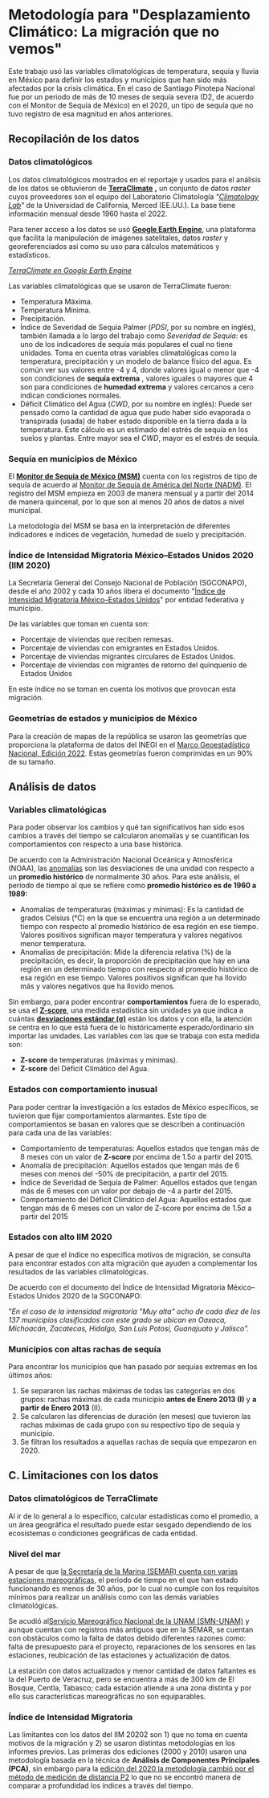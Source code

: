 # Metodología para "Desplazamiento Climático: La migración que no vemos"

Este trabajo usó las variables climatológicas de temperatura, sequía y lluvia en México para definir los estados y municipios que han sido más afectados por la crisis climática. En el caso de Santiago Pinotepa Nacional fue por un periodo de más de 10 meses de sequía severa (D2, de acuerdo con el Monitor de Sequía de México) en el 2020, un tipo de sequía que no tuvo registro de esa magnitud en años anteriores.

## Recopilación de los datos

### Datos climatológicos

Los datos climatológicos mostrados en el reportaje y usados para el análisis de los datos se obtuvieron de [**TerraClimate**](https://www.climatologylab.org/terraclimate.html) **,** un conjunto de datos _raster_ cuyos proveedores son el equipo del Laboratorio Climatología _"_[_Climatology Lab_](https://www.climatologylab.org/)_"_ de la Universidad de California, Merced (EE.UU.). La base tiene información mensual desde 1960 hasta el 2022.

Para tener acceso a los datos se usó [**Google Earth Engine**](https://earthengine.google.com/), una plataforma que facilita la manipulación de imágenes satelitales, datos _raster_ y georeferenciados así como su uso para cálculos matemáticos y estadísticos.

[_TerraClimate en Google Earth Engine_](https://developers.google.com/earth-engine/datasets/catalog/IDAHO_EPSCOR_TERRACLIMATE)

Las variables climatológicas que se usaron de TerraClimate fueron:

- Temperatura Máxima.
- Temperatura Mínima.
- Precipitación.
- Índice de Severidad de Sequía Palmer (_PDSI_, por su nombre en inglés), también llamada a lo largo del trabajo como _Severidad de Sequía_: es uno de los indicadores de sequía más populares el cual no tiene unidades. Toma en cuenta otras variables climatológicas como la temperatura, precipitación y un modelo de balance físico del agua. Es común ver sus valores entre -4 y 4, donde valores igual o menor que -4 son condiciones de **sequía extrema** , valores iguales o mayores que 4 son para condiciones de **humedad extrema** y valores cercanos a cero indican condiciones normales.
- Déficit Climático del Agua (_CWD_, por su nombre en inglés): Puede ser pensado como la cantidad de agua que pudo haber sido evaporada o transpirada (usada) de haber estado disponible en la tierra dada a la temperatura. Este cálculo es un estimado del estrés de sequía en los suelos y plantas. Entre mayor sea el _CWD_, mayor es el estrés de sequía.

### Sequía en municipios de México

El [**Monitor de Sequía de México (MSM)**](https://smn.conagua.gob.mx/es/climatologia/monitor-de-sequia/monitor-de-sequia-en-mexico) cuenta con los registros de tipo de sequía de acuerdo al [Monitor de Sequía de América del Norte (NADM)](https://www.ncei.noaa.gov/access/monitoring/nadm/). El registro del MSM empieza en 2003 de manera mensual y a partir del 2014 de manera quincenal, por lo que son al menos 20 años de datos a nivel municipal.

La metodología del MSM se basa en la interpretación de diferentes indicadores e índices de vegetación, humedad de suelo y precipitación.

### Índice de Intensidad Migratoria México–Estados Unidos 2020 (IIM 2020)

La Secretaría General del Consejo Nacional de Población (SGCONAPO), desde el año 2002 y cada 10 años libera el documento "[Índice de Intensidad Migratoria México–Estados Unidos](https://www.gob.mx/conapo/documentos/indice-de-intensidad-migratoria-mexico-estados-unidos)" por entidad federativa y municipio.

De las variables que toman en cuenta son:

- Porcentaje de viviendas que reciben remesas.
- Porcentaje de viviendas con emigrantes en Estados Unidos.
- Porcentaje de viviendas migrantes circulares de Estados Unidos.
- Porcentaje de viviendas con migrantes de retorno del quinquenio de Estados Unidos

En este índice no se toman en cuenta los motivos que provocan esta migración.

### Geometrías de estados y municipios de México

Para la creación de mapas de la república se usaron las geometrías que proporciona la plataforma de datos del INEGI en el [Marco Geoestadístico Nacional, Edición 2022](https://www.inegi.org.mx/app/biblioteca/ficha.html?upc=889463770541). Estas geometrías fueron comprimidas en un 90% de su tamaño.

## Análisis de datos

### Variables climatológicas

Para poder observar los cambios y qué tan significativos han sido esos cambios a través del tiempo se calcularon anomalías y se cuantifican los comportamientos con respecto a una base histórica.

De acuerdo con la Administración Nacional Oceánica y Atmosférica (NOAA), las [anomalías](https://forecast.weather.gov/glossary.php?word=ANOMALY#:~:text=Anomaly,year%20mean%2C%20for%20that%20region.) son las desviaciones de una unidad con respecto a un **promedio histórico** de normalmente 30 años. Para este análisis, el periodo de tiempo al que se refiere como **promedio histórico es de 1960 a 1989:**

- Anomalías de temperaturas (máximas y mínimas): Es la cantidad de grados Celsius (°C) en la que se encuentra una región a un determinado tiempo con respecto al promedio histórico de esa región en ese tiempo. Valores positivos significan mayor temperatura y valores negativos menor temperatura.
- Anomalías de precipitación: Mide la diferencia relativa (%) de la precipitación, es decir, la proporción de precipitación que hay en una región en un determinado tiempo con respecto al promedio histórico de esa región en ese tiempo. Valores positivos significan que ha llovido más y valores negativos que ha llovido menos.

Sin embargo, para poder encontrar **comportamientos** fuera de lo esperado, se usa el [**Z-score**](https://www.cancer.gov/espanol/publicaciones/diccionarios/diccionario-genetica/def/puntuacion-z), una medida estadística sin unidades ya que indica a cuántas [**desviaciones estándar (σ)**](http://prepa8.unam.mx/academia/colegios/matematicas/paginacolmate/applets/matematicas_IV/Applets_Geogebra/desestyvar.html) están los datos y con ella, la atención se centra en lo que está fuera de lo históricamente esperado/ordinario sin importar las unidades. Las variables con las que se trabaja con esta medida son:

- **Z-score** de temperaturas (máximas y mínimas).
- **Z-score** del Déficit Climático del Agua.

### Estados con comportamiento inusual

Para poder centrar la investigación a los estados de México específicos, se tuvieron que fijar comportamientos alarmantes. Este tipo de comportamientos se basan en valores que se describen a continuación para cada una de las variables:

- Comportamiento de temperaturas: Aquellos estados que tengan más de 8 meses con un valor de **Z-score** por encima de 1.5σ a partir del 2015.
- Anomalía de precipitación: Aquellos estados que tengan más de 6 meses con menos del -50% de precipitación, a partir del 2015.
- Índice de Severidad de Sequía de Palmer: Aquellos estados que tengan más de 6 meses con un valor por debajo de -4 a partir del 2015.
- Comportamiento del Déficit Climático del Agua: Aquellos estados que tengan más de 6 meses con un valor de Z-score por encima de 1.5σ a partir del 2015

### Estados con alto IIM 2020

A pesar de que el índice no especifica motivos de migración, se consulta para encontrar estados con alta migración que ayuden a complementar los resultados de las variables climatológicas.

De acuerdo con el documento del Índice de Intensidad Migratoria México–Estados Unidos 2020 de la SGCONAPO:

"_En el caso de la intensidad migratoria "Muy alta" ocho de cada diez de los 137 municipios clasificados con este grado se ubican en Oaxaca, Michoacán, Zacatecas, Hidalgo, San Luis Potosí, Guanajuato y Jalisco"._

### Municipios con altas rachas de sequía

Para encontrar los municipios que han pasado por sequías extremas en los últimos años:

1. Se separaron las rachas máximas de todas las categorías en dos grupos: rachas máximas de cada municipio **antes de Enero 2013 (I)** y **a partir de Enero 2013** (II).
2. Se calcularon las diferencias de duración (en meses) que tuvieron las rachas máximas de cada grupo con su respectivo tipo de sequía y municipio.
3. Se filtran los resultados a aquellas rachas de sequía que empezaron en 2020.

## C. Limitaciones con los datos

### Datos climatológicos de TerraClimate

Al ir de lo general a lo específico, calcular estadísticas como el promedio, a un área geográfica el resultado puede estar sesgado dependiendo de los ecosistemas o condiciones geográficas de cada entidad.

### Nivel del mar

A pesar de que [la Secretaría de la Marina (SEMAR) cuenta con varias estaciones mareográficas](https://oceanografia.semar.gob.mx/mapa_estaciones.html), el periodo de tiempo en el que han estado funcionando es menos de 30 años, por lo cual no cumple con los requisitos mínimos para realizar un análisis como con las demás variables climatológicas.

Se acudió al[Servicio Mareográfico Nacional de la UNAM (SMN-UNAM)](https://chalchiuhtlicue.geofisica.unam.mx/) y aunque cuentan con registros más antiguos que en la SEMAR, se cuentan con obstáculos como la falta de datos debido diferentes razones como: falta de presupuesto para el proyecto, reparaciones de los sensores en las estaciones, reubicación de las estaciones y actualización de datos.

La estación con datos actualizados y menor cantidad de datos faltantes es la del Puerto de Veracruz, pero se encuentra a más de 300 km de El Bosque, Centla, Tabasco; cada estación atiende a una zona distinta y por ello sus características mareográficas no son equiparables.

### Índice de Intensidad Migratoria

Las limitantes con los datos del IIM 20202 son 1) que no toma en cuenta motivos de la migración y 2) se usaron distintas metodologías en los informes previos. Las primeras dos ediciones (2000 y 2010) usaron una metodología basada en la técnica de **Análisis de Componentes Principales (PCA)**, sin embargo para la [edición del 2020 la metodología cambió por el método de medición de distancia P2](https://www.gob.mx/cms/uploads/attachment/file/666981/Nota_tecnico_metodologica_IIM_Mex-EUA_2020.pdf) lo que no se encontró manera de comparar a profundidad los índices a través del tiempo.
